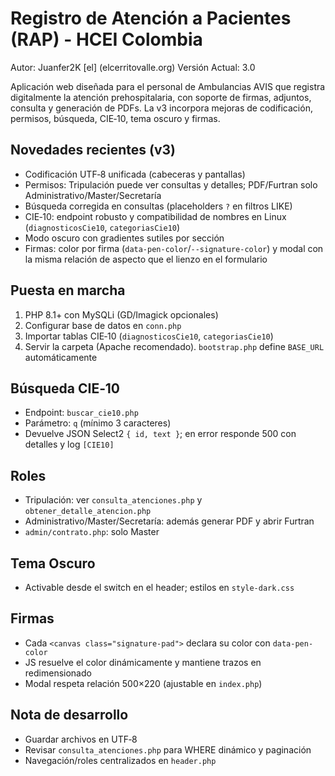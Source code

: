 ﻿# Registro de Atención a Pacientes (RAP) - HCEI Colombia

Autor: Juanfer2K [el] (elcerritovalle.org)
Versión Actual: 3.0

Aplicación web diseñada para el personal de Ambulancias AVIS que registra digitalmente la atención prehospitalaria, con soporte de firmas, adjuntos, consulta y generación de PDFs. La v3 incorpora mejoras de codificación, permisos, búsqueda, CIE‑10, tema oscuro y firmas.

## Novedades recientes (v3)
- Codificación UTF‑8 unificada (cabeceras y pantallas)
- Permisos: Tripulación puede ver consultas y detalles; PDF/Furtran solo Administrativo/Master/Secretaría
- Búsqueda corregida en consultas (placeholders `?` en filtros LIKE)
- CIE‑10: endpoint robusto y compatibilidad de nombres en Linux (`diagnosticosCie10`, `categoriasCie10`)
- Modo oscuro con gradientes sutiles por sección
- Firmas: color por firma (`data-pen-color`/`--signature-color`) y modal con la misma relación de aspecto que el lienzo en el formulario

## Puesta en marcha
1. PHP 8.1+ con MySQLi (GD/Imagick opcionales)
2. Configurar base de datos en `conn.php`
3. Importar tablas CIE‑10 (`diagnosticosCie10`, `categoriasCie10`)
4. Servir la carpeta (Apache recomendado). `bootstrap.php` define `BASE_URL` automáticamente

## Búsqueda CIE‑10
- Endpoint: `buscar_cie10.php`
- Parámetro: `q` (mínimo 3 caracteres)
- Devuelve JSON Select2 `{ id, text }`; en error responde 500 con detalles y log `[CIE10]`

## Roles
- Tripulación: ver `consulta_atenciones.php` y `obtener_detalle_atencion.php`
- Administrativo/Master/Secretaría: además generar PDF y abrir Furtran
- `admin/contrato.php`: solo Master

## Tema Oscuro
- Activable desde el switch en el header; estilos en `style-dark.css`

## Firmas
- Cada `<canvas class="signature-pad">` declara su color con `data-pen-color`
- JS resuelve el color dinámicamente y mantiene trazos en redimensionado
- Modal respeta relación 500×220 (ajustable en `index.php`)

## Nota de desarrollo
- Guardar archivos en UTF‑8
- Revisar `consulta_atenciones.php` para WHERE dinámico y paginación
- Navegación/roles centralizados en `header.php`


